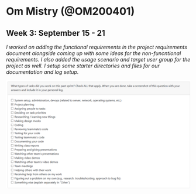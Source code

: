 # Om Mistry (@OM200401)

## Week 3: September 15 - 21 

*I worked on adding the functional requirements in the project requirements document alongside coming up with some ideas for the non-funcntional requirements. I also added the usage scenario and target user group for the project as well. I setup some starter directories and files for our documentation and log setup.*

![Tasks Completed](image.png)